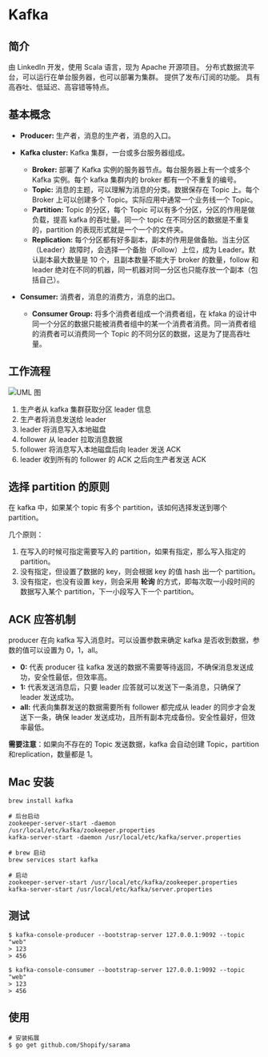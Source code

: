 # Kafka

## 简介

由 LinkedIn 开发，使用 Scala 语言，现为 Apache 开源项目。
分布式数据流平台，可以运行在单台服务器，也可以部署为集群。
提供了发布/订阅的功能。
具有高吞吐、低延迟、高容错等特点。

## 基本概念

- **Producer:** 生产者，消息的生产者，消息的入口。

- **Kafka cluster:** Kafka 集群，一台或多台服务器组成。
  - **Broker:** 部署了 Kafka 实例的服务器节点。每台服务器上有一个或多个 Kafka 实例。每个 kafka 集群内的 broker 都有一个不重复的编号。
  - **Topic:** 消息的主题，可以理解为消息的分类。数据保存在 Topic 上。每个 Broker 上可以创建多个 Topic。实际应用中通常一个业务线一个 Topic。
  - **Partition:**  Topic 的分区，每个 Topic 可以有多个分区，分区的作用是做负载，提高 kafka 的吞吐量。同一个 topic 在不同分区的数据是不重复的，partition 的表现形式就是一个一个的文件夹。
  - **Replication:** 每个分区都有好多副本，副本的作用是做备胎。当主分区 （Leader）故障时，会选择一个备胎（Follow）上位，成为 Leader。默认副本最大数量是 10 个，且副本数量不能大于 broker 的数量，follow 和 leader 绝对在不同的机器，同一机器对同一分区也只能存放一个副本（包括自己）。
  
- **Consumer:** 消费者，消息的消费方，消息的出口。

  - **Consumer Group:** 将多个消费者组成一个消费者组，在 kfaka 的设计中同一个分区的数据只能被消费者组中的某一个消费者消费。同一消费者组的消费者可以消费同一个 Topic 的不同分区的数据，这是为了提高吞吐量。

## 工作流程

![UML 图](http://pp.video.sleen.top/uPic/blog/UML%20%E5%9B%BE-Bmefxz.jpg)

1. 生产者从 kafka 集群获取分区 leader 信息
2. 生产者将消息发送给 leader
3. leader 将消息写入本地磁盘
4. follower 从 leader 拉取消息数据
5. follower 将消息写入本地磁盘后向 leader 发送 ACK
6. leader 收到所有的 follower 的 ACK 之后向生产者发送 ACK



## 选择 partition 的原则

在 kafka 中，如果某个 topic 有多个 partition，该如何选择发送到哪个 partition。

几个原则：

1. 在写入的时候可指定需要写入的 partition，如果有指定，那么写入指定的 partition。
2. 没有指定，但设置了数据的 key，则会根据 key 的值 hash 出一个 partition。
3. 没有指定，也没有设置 key，则会采用 **轮询** 的方式，即每次取一小段时间的数据写入某个 partition，下一小段写入下一个 partition。



## ACK 应答机制

producer 在向 kafka 写入消息时。可以设置参数来确定 kafka 是否收到数据，参数的值可以设置为 0，1，all。

- **0:**  代表 producer 往 kafka 发送的数据不需要等待返回，不确保消息发送成功，安全性最低，但效率高。
- **1:** 代表发送消息后，只要 leader 应答就可以发送下一条消息，只确保了 leader 发送成功。
- **all:** 代表向集群发送的数据需要所有 follower 都完成从 leader 的同步才会发送下一条，确保 leader 发送成功，且所有副本完成备份。安全性最好，但效率最低。

**需要注意**：如果向不存在的 Topic 发送数据，kafka 会自动创建 Topic，partition和replication，数量都是 1。

## Mac 安装

```shell
brew install kafka

# 后台启动
zookeeper-server-start -daemon /usr/local/etc/kafka/zookeeper.properties
kafka-server-start -daemon /usr/local/etc/kafka/server.properties

# brew 启动
brew services start kafka

# 启动
zookeeper-server-start /usr/local/etc/kafka/zookeeper.properties
kafka-server-start /usr/local/etc/kafka/server.properties
```

## 测试

```
$ kafka-console-producer --bootstrap-server 127.0.0.1:9092 --topic "web"
> 123
> 456
```

```
$ kafka-console-consumer --bootstrap-server 127.0.0.1:9092 --topic "web"
> 123
> 456
```

## 使用

```
# 安装拓展
$ go get github.com/Shopify/sarama
```









